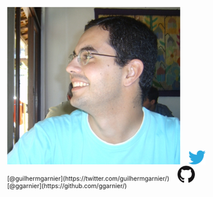 <img src="static/eu.jpg" width="400px" />

<img src="static/twitter.svg" class="transparent" style="width: 40px; margin: 0 15px" />
[@guilhermgarnier](https://twitter.com/guilhermgarnier/)

<img src="static/github.png" class="transparent" style="width: 40px; margin: 0 15px -5px" />
[@ggarnier](https://github.com/ggarnier/)
